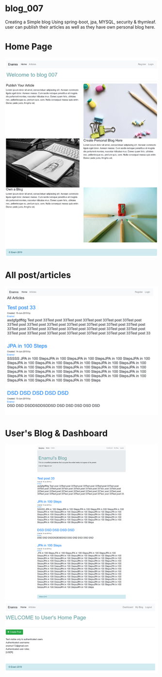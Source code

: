 # blog_007

Creating a Simple blog Using spring-boot, jpa,
MYSQL, security & thymleaf.
user can publish their articles as well as they have own personal blog here.

# Home Page 
 ![](images/homepage.png)


# All post/articles
![](images/allArticles.png)

# User's Blog & Dashboard 
![](images/usersPersonalBlog.png)
![](images/userDashboard.png)



